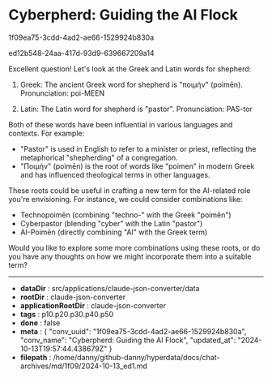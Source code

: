 # Cyberpherd: Guiding the AI Flock

1f09ea75-3cdd-4ad2-ae66-1529924b830a

ed12b548-24aa-417d-93d9-639667209a14

 Excellent question! Let's look at the Greek and Latin words for shepherd:

1. Greek:
   The ancient Greek word for shepherd is "ποιμήν" (poimēn).
   Pronunciation: poi-MEEN

2. Latin:
   The Latin word for shepherd is "pastor".
   Pronunciation: PAS-tor

Both of these words have been influential in various languages and contexts. For example:

- "Pastor" is used in English to refer to a minister or priest, reflecting the metaphorical "shepherding" of a congregation.
- "Ποιμήν" (poimēn) is the root of words like "poimen" in modern Greek and has influenced theological terms in other languages.

These roots could be useful in crafting a new term for the AI-related role you're envisioning. For instance, we could consider combinations like:

- Technopoimēn (combining "techno-" with the Greek "poimēn")
- Cyberpastor (blending "cyber" with the Latin "pastor")
- AI-Poimēn (directly combining "AI" with the Greek term)

Would you like to explore some more combinations using these roots, or do you have any thoughts on how we might incorporate them into a suitable term?

---

* **dataDir** : src/applications/claude-json-converter/data
* **rootDir** : claude-json-converter
* **applicationRootDir** : claude-json-converter
* **tags** : p10.p20.p30.p40.p50
* **done** : false
* **meta** : {
  "conv_uuid": "1f09ea75-3cdd-4ad2-ae66-1529924b830a",
  "conv_name": "Cyberpherd: Guiding the AI Flock",
  "updated_at": "2024-10-13T19:57:44.438679Z"
}
* **filepath** : /home/danny/github-danny/hyperdata/docs/chat-archives/md/1f09/2024-10-13_ed1.md